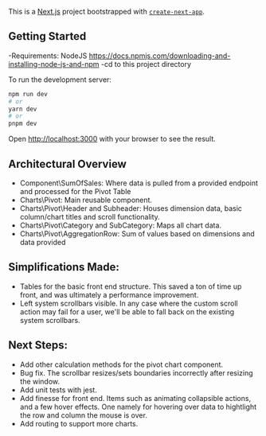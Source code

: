 This is a [Next.js](https://nextjs.org/) project bootstrapped with [`create-next-app`](https://github.com/vercel/next.js/tree/canary/packages/create-next-app).

## Getting Started
-Requirements: NodeJS https://docs.npmjs.com/downloading-and-installing-node-js-and-npm
-cd to this project directory

To run the development server:

```bash
npm run dev
# or
yarn dev
# or
pnpm dev
```

Open [http://localhost:3000](http://localhost:3000) with your browser to see the result.

## Architectural Overview
- Component\SumOfSales: Where data is pulled from a provided endpoint and processed for the Pivot Table
- Charts\Pivot: Main reusable component.
- Charts\Pivot\Header and Subheader: Houses dimension data, basic column/chart titles and scroll functionality.
- Charts\Pivot\Category and SubCategory: Maps all chart data.
- Charts\Pivot\AggregationRow: Sum of values based on dimensions and data provided

## Simplifications Made:
- Tables for the basic front end structure. This saved a ton of time up front, and was ultimately a performance improvement. 
- Left system scrollbars visible. In any case where the custom scroll action may fail for a user, we'll be able to fall back on the existing system scrollbars. 

## Next Steps:
- Add other calculation methods for the pivot chart component. 
- Bug fix. The scrollbar resizes/sets boundaries incorrectly after resizing the window. 
- Add unit tests with jest. 
- Add finesse for front end. Items such as animating collapsible actions, and a few hover effects. 
    One namely for hovering over data to hightlight the row and column the mouse is over. 
- Add routing to support more charts.
